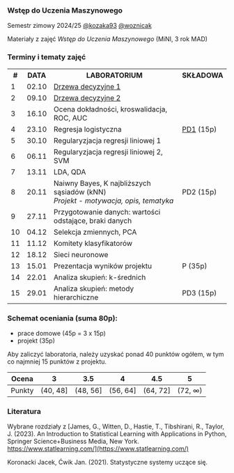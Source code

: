 ### Wstęp do Uczenia Maszynowego

Semestr zimowy 2024/25 [@kozaka93](https://github.com/kozaka93) [@woznicak](https://github.com/woznicak) 

Materiały z zajęć *Wstęp do Uczenia Maszynowego* (MiNI, 3 rok MAD)

### Terminy i tematy zajęć 
<div class="tg-wrap"><table><tbody>
  <tr>
     <th>#</th>
    <th>DATA</th>
    <th>LABORATORIUM</th>
    <th>SKŁADOWA</th>
  </tr>
  <tr>
    <td>1</td>
    <td>02.10</td>
    <td><a href="https://github.com/kozaka93/2024Z-MachineLearning/tree/main/labs/lab01">Drzewa decyzyjne 1</a></td>
    <td></td>
  </tr>
  <tr>
    <td>2</td>
    <td>09.10</td>
    <td><a href="https://github.com/kozaka93/2024Z-MachineLearning/tree/main/labs/lab02">Drzewa decyzyjne 2</a></td>
    <td></td>
  </tr>
  <tr>
    <td>3</td>
    <td>16.10</td>
    <td>Ocena dokładności, kroswalidacja, ROC, AUC</td>
    <td></td>
  </tr>
  <tr>
    <td>4</td>
    <td>23.10</td>
    <td>Regresja logistyczna</td>
    <td><a href="https://github.com/kozaka93/2024Z-MachineLearning/tree/main/homeworks/homework1">PD1</a> (15p)</td>
  </tr>
  <tr>
    <td>5</td>
    <td>30.10</td>
    <td>Regularyzjacja regresji liniowej 1</td>
    <td></td>
  </tr>
  <tr>
    <td>6</td>
    <td>06.11</td>
    <td>Regularyzjacja regresji liniowej 2, SVM</td>
    <td></td>
  </tr>
  <tr>
    <td>7</td>
    <td>13.11</td>
    <td>LDA, QDA</td>
    <td></td>
  </tr>
  <tr>
    <td>8</td>
    <td>20.11</td>
    <td>Naiwny Bayes, K najbliższych sąsiadów (kNN) <br><i>Projekt - motywacja, opis, tematyka</i></td>
    <td>PD2 (15p)</td>
  </tr>
  <tr>
    <td>9</td>
    <td>27.11</td>
    <td>Przygotowanie danych: wartości odstające, braki danych</td>
    <td></td>
  </tr>
  <tr>
    <td>10</td>
    <td>04.12</td>
    <td>Selekcja zmiennych, PCA</td>
    <td></td>
  </tr>
  <tr>
    <td>11</td>
    <td>11.12</td>
    <td>Komitety klasyfikatorów</td>
    <td></td>
  </tr>
  <tr>
    <td>12</td>
    <td>18.12</td>
    <td>Sieci neuronowe</td>
    <td></td>
  </tr>
  <tr>
    <td>13</td>
    <td>15.01</td>
    <td>Prezentacja wyników projektu</td>
    <td>P (35p)</td>
  </tr>
  <tr>
    <td>14</td>
    <td>22.01</td>
    <td>Analiza skupień: k-średnich</td>
    <td></td>
  </tr>
  <tr>
    <td>15</td>
    <td>29.01</td>
    <td>Analiza skupień: metody hierarchiczne</td>
    <td>PD3 (15p)</td>
  </tr>
</tbody></table></div>


### Schemat oceniania (suma 80p):
- prace domowe (45p = 3 x 15p)
- projekt (35p)

Aby zaliczyć laboratoria, należy uzyskać ponad 40 punktów ogółem, w tym co najmniej 15 punktów z projektu.


| Ocena |  3 | 3.5 | 4 | 4.5 | 5 |
|:---:|:---:|:---:|:---:|:---:|:---:|
| Punkty   | (40, 48] | (48, 56] | (56, 64] | (64, 72] | (72, ∞) |


### Literatura

Wybrane rozdziały z [James, G., Witten, D., Hastie, T., Tibshirani, R., Taylor, J. (2023). An Introduction to Statistical Learning with Applications in Python, Springer Science+Business Media, New York. https://www.statlearning.com/](https://www.statlearning.com/)

Koronacki Jacek, Ćwik Jan. (2021). Statystyczne systemy uczące się.



